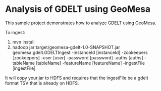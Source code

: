 # Analysis of GDELT using GeoMesa

This sample project demonstrates how to analyze GDELT using GeoMesa.

To ingest:
1) mvn install
2) hadoop jar target/geomesa-gdelt-1.0-SNAPSHOT.jar geomesa.gdelt.GDELTIngest -instanceId [instanceId] -zookeepers [zookeepers] -user [user] -password [password] -auths [auths] -tableName [tableName] -featureName [featureName] -ingestFile [ingestFile]

It will copy your jar to HDFS and requires that the ingestFile be a gdelt format TSV that is already on HDFS.
